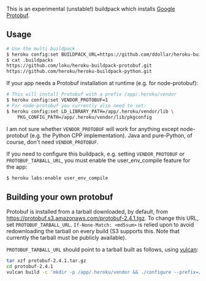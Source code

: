 This is an experimental (unstable!) buildpack which installs [Google
Protobuf](http://code.google.com/p/protobuf/).

## Usage

```bash
# Use the multi buildpack
$ heroku config:set BUILDPACK_URL=https://github.com/ddollar/heroku-buildpack-multi.git
$ cat .buildpacks
https://github.com/loku/heroku-buildpack-protobuf.git
https://github.com/heroku/heroku-buildpack-python.git
```

If your app needs a Protobuf installation at runtime (e.g. for
node-protobuf):

```bash
# This will install Protobuf with a prefix /app/.heroku/vendor
$ heroku config:set VENDOR_PROTOBUF=1
# For node-protobuf you currently also need to set:
$ heroku config:set LD_LIBRARY_PATH=/app/.heroku/vendor/lib \
    PKG_CONFIG_PATH=/app/.heroku/vendor/lib/pkgconfig
```

I am not sure whether `VENDOR_PROTOBUF` will work for anything except
node-protobuf (e.g. the Python CPP implementation). Java and pure-Python,
of course, don't need `VENDOR_PROTOBUF`.

If you need to configure this buildpack, e.g. setting
`VENDOR_PROTOBUF` or `PROTOBUF_TARBALL_URL`, you must enable the
user_env_compile feature for the app:

```bash
$ heroku labs:enable user_env_compile
```


## Building your own protobuf

Protobuf is installed from a tarball downloaded, by default, from
<https://protobuf.s3.amazonaws.com/protobuf-2.4.1.tgz>. To change this
URL, set `PROTOBUF_TARBALL_URL`. `If-None-Match: <md5sum>` is relied
upon to avoid redownloading the tarball on every build (S3 supports
this. Note that currently the tarball must be publicly available).

`PROTOBUF_TARBALL_URL` should point to a tarball built as follows,
using [vulcan](https://github.com/heroku/vulcan/):

```bash
tar xzf protobuf-2.4.1.tar.gz
cd protobuf-2.4.1
vulcan build -c 'mkdir -p /app/.heroku/vendor && ./configure --prefix=/app/.heroku/vendor && make && make install' -n protobuf-2.4.1 -p /app/.heroku/vendor
```
